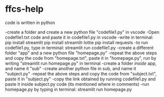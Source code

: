 # ffcs-help
code is written in python

-create a folder and create a new python file "codefile1.py" in vscode
-Open codefile1.txt code and paste it in codefile1.py in vscode
-write in terminal: 
pip install streamlit
pip install streamlit-lottie
pip install requests
-to run codefile1.py, type in terminal: streamlit run codefile1.py
-create a different folder "app" and a new python file "homepage.py"
-repeat the above steps and copy the code from "homepage.txt", paste it in "homepage.py", run by writing "streamlit run homepage.py" in terminal
-create a folder *inside* app, and name it "sub"
-create another python file in sub, and name it "subject.py"
-repeat the above steps and copy the code from "subject.txt", paste it in "subject.py"
-copy the link obtained by running codefile1.py and paste it inside subject.py code (its mentioned where in comments)
-run homepage.py by typing in terminal: streamlit run homepage.py

